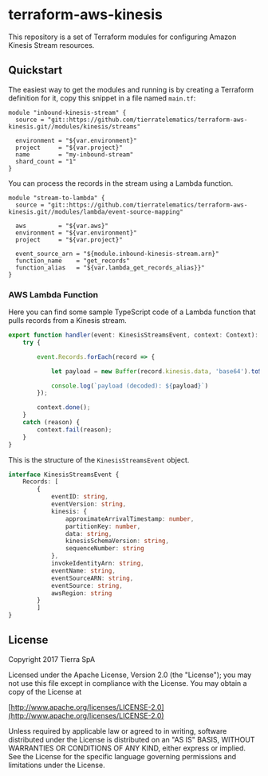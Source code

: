 # terraform-aws-kinesis

This repository is a set of Terraform modules for configuring Amazon Kinesis Stream resources. 

## Quickstart

The easiest way to get the modules and running is by creating a Terraform definition for it, copy this snippet in a file
named `main.tf`:

```hcl
module "inbound-kinesis-stream" {
  source = "git::https://github.com/tierratelematics/terraform-aws-kinesis.git//modules/kinesis/streams"

  environment = "${var.environment}"
  project     = "${var.project}"
  name        = "my-inbound-stream"
  shard_count = "1"
}
```

You can process the records in the stream using a Lambda function.

```hcl
module "stream-to-lambda" {
  source = "git::https://github.com/tierratelematics/terraform-aws-kinesis.git//modules/lambda/event-source-mapping"

  aws         = "${var.aws}"
  environment = "${var.environment}"
  project     = "${var.project}"

  event_source_arn = "${module.inbound-kinesis-stream.arn}"
  function_name    = "get_records"
  function_alias   = "${var.lambda_get_records_alias}}"
}
```

### AWS Lambda Function

Here you can find some sample TypeScript code of a Lambda function that pulls records from a Kinesis stream.

```typescript
export function handler(event: KinesisStreamsEvent, context: Context): Promise<void> {
    try {

        event.Records.forEach(record => {

            let payload = new Buffer(record.kinesis.data, 'base64').toString('utf8');

            console.log(`payload (decoded): ${payload}`)
        });

        context.done();
    }
    catch (reason) {
        context.fail(reason);
    }
}
```

This is the structure of the `KinesisStreamsEvent` object.

```typescript
interface KinesisStreamsEvent {
    Records: [
        {
            eventID: string,
            eventVersion: string,
            kinesis: {
                approximateArrivalTimestamp: number,
                partitionKey: number,
                data: string,
                kinesisSchemaVersion: string,
                sequenceNumber: string
            },
            invokeIdentityArn: string,
            eventName: string,
            eventSourceARN: string,
            eventSource: string,
            awsRegion: string
        }
        ]
}

```

## License

Copyright 2017 Tierra SpA

Licensed under the Apache License, Version 2.0 (the "License");
you may not use this file except in compliance with the License.
You may obtain a copy of the License at

[http://www.apache.org/licenses/LICENSE-2.0](http://www.apache.org/licenses/LICENSE-2.0)

Unless required by applicable law or agreed to in writing, software
distributed under the License is distributed on an "AS IS" BASIS,
WITHOUT WARRANTIES OR CONDITIONS OF ANY KIND, either express or implied.
See the License for the specific language governing permissions and
limitations under the License.